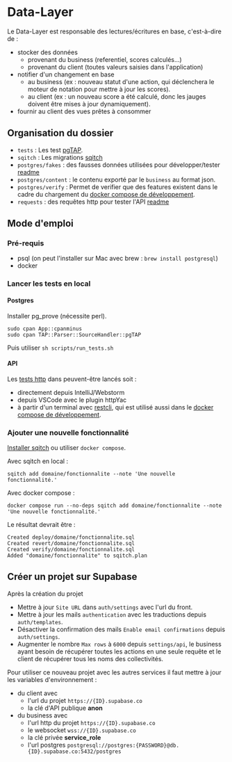# Data-Layer
Le Data-Layer est responsable des lectures/écritures en base, c'est-à-dire de :

- stocker des données
    - provenant du business (referentiel, scores calculés...)
    - provenant du client (toutes valeurs saisies dans l'application)
- notifier d'un changement en base
    - au business (ex : nouveau statut d'une action, qui déclenchera le moteur de notation pour mettre à jour les
      scores).
    - au client (ex : un nouveau score a été calculé, donc les jauges doivent être mises à jour dynamiquement).
- fournir au client des vues prêtes à consommer

## Organisation du dossier
- `tests` : Les test [pgTAP](https://pgtap.org/).
- `sqitch` : Les migrations [sqitch](https://sqitch.org/about/)
- `postgres/fakes` : des fausses données utilisées pour développer/tester [readme](./postgres/fakes/README.md)
- `postgres/content` : le contenu exporté par le `business` au format json.
- `postgres/verify` : Permet de verifier que des features existent dans le cadre du chargement du [docker compose de développement](../docker-compose.yml).
- `requests` : des requêtes http pour tester l'API [readme](../data_layer/requests/README.md)

## Mode d'emploi

### Pré-requis
- psql (on peut l'installer sur Mac avec brew : `brew install postgresql`)
- docker

### Lancer les tests en local

#### Postgres
Installer pg_prove (nécessite perl).

```shell
sudo cpan App::cpanminus
sudo cpan TAP::Parser::SourceHandler::pgTAP
```

Puis utiliser `sh scripts/run_tests.sh`

#### API
Les [tests http](./requests/README.md) dans peuvent-être lancés soit :
- directement depuis IntelliJ/Webstorm
- depuis VSCode avec le plugin httpYac
- à partir d'un terminal avec [restcli](https://github.com/restcli/restcli), qui est utilisé aussi dans le [docker compose de développement](../docker-compose.yml).

### Ajouter une nouvelle fonctionnalité
[Installer sqitch](https://sqitch.org/download/) ou utiliser `docker compose`.

Avec sqitch en local :
```shell
sqitch add domaine/fonctionnalite --note 'Une nouvelle fonctionnalité.'
```

Avec docker compose :
```shell
docker compose run --no-deps sqitch add domaine/fonctionnalite --note 'Une nouvelle fonctionnalité.'
```

Le résultat devrait être :
```
Created deploy/domaine/fonctionnalite.sql
Created revert/domaine/fonctionnalite.sql
Created verify/domaine/fonctionnalite.sql
Added "domaine/fonctionnalite" to sqitch.plan
```


## Créer un projet sur Supabase
Après la création du projet
- Mettre à jour `Site URL` dans `auth/settings` avec l'url du front.
- Mettre à jour les mails `authentication` avec les traductions depuis `auth/templates`.
- Désactiver la confirmation des mails `Enable email confirmations` depuis `auth/settings`.
- Augmenter le nombre `Max rows` à `6000` depuis `settings/api`, 
le business ayant besoin de récupérer toutes les actions en une seule requête
et le client de récupérer tous les noms des collectivités.

Pour utiliser ce nouveau projet avec les autres services
il faut mettre à jour les variables d'environnement :
- du client avec
  - l'url du projet `https://{ID}.supabase.co`
  - la clé d'API publique **anon**
- du business avec
  - l'url http du projet `https://{ID}.supabase.co`
  - le websocket `wss://{ID}.supabase.co`
  - la clé privée **service_role**
  - l'url postgres `postgresql://postgres:{PASSWORD}@db.{ID}.supabase.co:5432/postgres`
